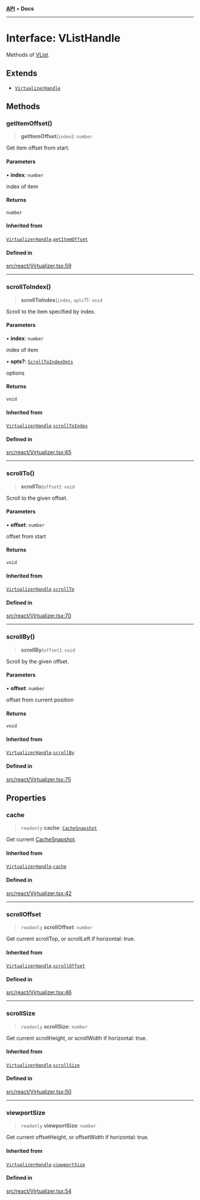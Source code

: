 [**API**](../../API.md) • **Docs**

***

# Interface: VListHandle

Methods of [VList](../functions/VList.md).

## Extends

- [`VirtualizerHandle`](VirtualizerHandle.md)

## Methods

### getItemOffset()

> **getItemOffset**(`index`): `number`

Get item offset from start.

#### Parameters

• **index**: `number`

index of item

#### Returns

`number`

#### Inherited from

[`VirtualizerHandle`](VirtualizerHandle.md).[`getItemOffset`](VirtualizerHandle.md#getitemoffset)

#### Defined in

[src/react/Virtualizer.tsx:59](https://github.com/inokawa/virtua/blob/14b234e8961e7ac5ef0ab5b2e4930d837883b8d5/src/react/Virtualizer.tsx#L59)

***

### scrollToIndex()

> **scrollToIndex**(`index`, `opts`?): `void`

Scroll to the item specified by index.

#### Parameters

• **index**: `number`

index of item

• **opts?**: [`ScrollToIndexOpts`](ScrollToIndexOpts.md)

options

#### Returns

`void`

#### Inherited from

[`VirtualizerHandle`](VirtualizerHandle.md).[`scrollToIndex`](VirtualizerHandle.md#scrolltoindex)

#### Defined in

[src/react/Virtualizer.tsx:65](https://github.com/inokawa/virtua/blob/14b234e8961e7ac5ef0ab5b2e4930d837883b8d5/src/react/Virtualizer.tsx#L65)

***

### scrollTo()

> **scrollTo**(`offset`): `void`

Scroll to the given offset.

#### Parameters

• **offset**: `number`

offset from start

#### Returns

`void`

#### Inherited from

[`VirtualizerHandle`](VirtualizerHandle.md).[`scrollTo`](VirtualizerHandle.md#scrollto)

#### Defined in

[src/react/Virtualizer.tsx:70](https://github.com/inokawa/virtua/blob/14b234e8961e7ac5ef0ab5b2e4930d837883b8d5/src/react/Virtualizer.tsx#L70)

***

### scrollBy()

> **scrollBy**(`offset`): `void`

Scroll by the given offset.

#### Parameters

• **offset**: `number`

offset from current position

#### Returns

`void`

#### Inherited from

[`VirtualizerHandle`](VirtualizerHandle.md).[`scrollBy`](VirtualizerHandle.md#scrollby)

#### Defined in

[src/react/Virtualizer.tsx:75](https://github.com/inokawa/virtua/blob/14b234e8961e7ac5ef0ab5b2e4930d837883b8d5/src/react/Virtualizer.tsx#L75)

## Properties

### cache

> `readonly` **cache**: [`CacheSnapshot`](CacheSnapshot.md)

Get current [CacheSnapshot](CacheSnapshot.md).

#### Inherited from

[`VirtualizerHandle`](VirtualizerHandle.md).[`cache`](VirtualizerHandle.md#cache)

#### Defined in

[src/react/Virtualizer.tsx:42](https://github.com/inokawa/virtua/blob/14b234e8961e7ac5ef0ab5b2e4930d837883b8d5/src/react/Virtualizer.tsx#L42)

***

### scrollOffset

> `readonly` **scrollOffset**: `number`

Get current scrollTop, or scrollLeft if horizontal: true.

#### Inherited from

[`VirtualizerHandle`](VirtualizerHandle.md).[`scrollOffset`](VirtualizerHandle.md#scrolloffset)

#### Defined in

[src/react/Virtualizer.tsx:46](https://github.com/inokawa/virtua/blob/14b234e8961e7ac5ef0ab5b2e4930d837883b8d5/src/react/Virtualizer.tsx#L46)

***

### scrollSize

> `readonly` **scrollSize**: `number`

Get current scrollHeight, or scrollWidth if horizontal: true.

#### Inherited from

[`VirtualizerHandle`](VirtualizerHandle.md).[`scrollSize`](VirtualizerHandle.md#scrollsize)

#### Defined in

[src/react/Virtualizer.tsx:50](https://github.com/inokawa/virtua/blob/14b234e8961e7ac5ef0ab5b2e4930d837883b8d5/src/react/Virtualizer.tsx#L50)

***

### viewportSize

> `readonly` **viewportSize**: `number`

Get current offsetHeight, or offsetWidth if horizontal: true.

#### Inherited from

[`VirtualizerHandle`](VirtualizerHandle.md).[`viewportSize`](VirtualizerHandle.md#viewportsize)

#### Defined in

[src/react/Virtualizer.tsx:54](https://github.com/inokawa/virtua/blob/14b234e8961e7ac5ef0ab5b2e4930d837883b8d5/src/react/Virtualizer.tsx#L54)
